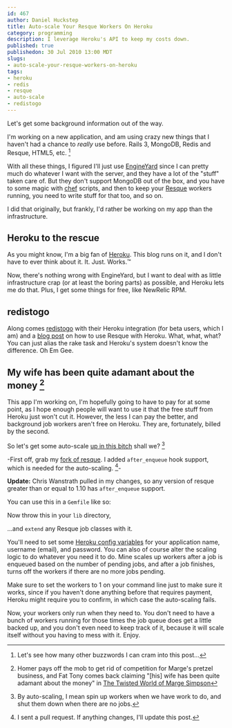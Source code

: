 ```yaml
--- 
id: 467
author: Daniel Huckstep
title: Auto-scale Your Resque Workers On Heroku
category: programming
description: I leverage Heroku's API to keep my costs down.
published: true
publishedon: 30 Jul 2010 13:00 MDT
slugs: 
- auto-scale-your-resque-workers-on-heroku
tags: 
- heroku
- redis
- resque
- auto-scale
- redistogo
---
```

Let's get some background information out of the way.

I'm working on a new application, and am using crazy new things that I haven't had a chance to *really* use before. Rails 3, MongoDB, Redis and Resque, HTML5, etc. [^1]

With all these things, I figured I'll just use [EngineYard](http://www.engineyard.com/) since I can pretty much do whatever I want with the server, and they have a lot of the "stuff" taken care of. But they don't support MongoDB out of the box, and you have to some magic with [chef](http://wiki.opscode.com/display/chef/Home) scripts, and then to keep your [Resque](http://github.com/defunkt/resque) workers running, you need to write stuff for that too, and so on.

I did that originally, but frankly, I'd rather be working on my app than the infrastructure.

## Heroku to the rescue

As you might know, I'm a big fan of [Heroku](http://blog.darkhax.com/search?q=heroku). This blog runs on it, and I don't have to ever think about it. It. Just. Works.™

Now, there's nothing wrong with EngineYard, but I want to deal with as little infrastructure crap (or at least the boring parts) as possible, and Heroku lets me do that. Plus, I get some things for free, like NewRelic RPM.

## redistogo

Along comes [redistogo](http://redistogo.com/) with their Heroku
integration (for beta users, which I am) and a [blog
post](http://blog.redistogo.com/2010/07/26/resque-with-redis-to-go/) on
how to use Resque with Heroku. What, what, what? You can just alias the
rake task and Heroku's system doesn't know the difference. Oh Em Gee.

## My wife has been quite adamant about the money [^2]

This app I'm working on, I'm hopefully going to have to pay for at some
point, as I hope enough people will want to use it that the free stuff
from Heroku just won't cut it. However, the less I can pay the better,
and background job workers aren't free on Heroku. They are, fortunately,
billed by the second.

So let's get some auto-scale [up in this
bitch](http://www.explosm.net/comics/1311/) shall we? [^3]

-First off, grab my [fork of
resque](http://github.com/darkhelmet/resque/tree/after_enqueue). I added
`after_enqueue` hook support, which is needed for the auto-scaling.
[^4]-

**Update:** Chris Wanstrath pulled in my changes, so any version of
resque greater than or equal to 1.10 has `after_enqueue` support.

You can use this in a `Gemfile` like so:

<script src="http://gist.github.com/501160.js?file=Gemfile"></script>

Now throw this in your `lib` directory,

<script src="http://gist.github.com/501160.js?file=heroku_resque_auto_scale.rb"></script>

…and `extend` any Resque job classes with it.

<script src="http://gist.github.com/501160.js?file=scaling_job.rb"></script>

You'll need to set some [Heroku config
variables](http://docs.heroku.com/config-vars) for your application
name, username (email), and password. You can also of course alter the
scaling logic to do whatever you need it to do. Mine scales up workers
after a job is enqueued based on the number of pending jobs, and after a
job finishes, turns off the workers if there are no more jobs pending.

Make sure to set the workers to 1 on your command line just to make sure
it works, since if you haven't done anything before that requires
payment, Heroku might require you to confirm, in which case the
auto-scaling fails.

Now, your workers only run when they need to. You don't need to have a
bunch of workers running for those times the job queue does get a little
backed up, and you don't even need to keep track of it, because it will
scale itself without you having to mess with it. Enjoy.

[^1]: Let's see how many other buzzwords I can cram into this post…

[^2]: Homer pays off the mob to get rid of competition for Marge's
    pretzel business, and Fat Tony comes back claiming "[his] wife has
    been quite adamant about the money" in [The Twisted World of Marge
    Simpson](http://en.wikipedia.org/wiki/The_Twisted_World_of_Marge_Simpson)

[^3]: By auto-scaling, I mean spin up workers when we have work to do,
    and shut them down when there are no jobs.

[^4]: I sent a pull request. If anything changes, I'll update this post.
